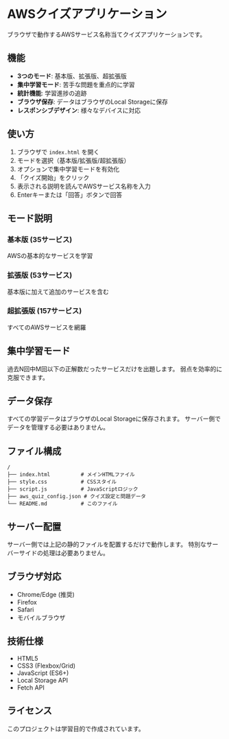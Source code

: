 # AWSクイズアプリケーション

ブラウザで動作するAWSサービス名称当てクイズアプリケーションです。

## 機能

- **3つのモード**: 基本版、拡張版、超拡張版
- **集中学習モード**: 苦手な問題を重点的に学習
- **統計機能**: 学習進捗の追跡
- **ブラウザ保存**: データはブラウザのLocal Storageに保存
- **レスポンシブデザイン**: 様々なデバイスに対応

## 使い方

1. ブラウザで `index.html` を開く
2. モードを選択（基本版/拡張版/超拡張版）
3. オプションで集中学習モードを有効化
4. 「クイズ開始」をクリック
5. 表示される説明を読んでAWSサービス名称を入力
6. Enterキーまたは「回答」ボタンで回答

## モード説明

### 基本版 (35サービス)
AWSの基本的なサービスを学習

### 拡張版 (53サービス)
基本版に加えて追加のサービスを含む

### 超拡張版 (157サービス)
すべてのAWSサービスを網羅

## 集中学習モード

過去N回中M回以下の正解数だったサービスだけを出題します。
弱点を効率的に克服できます。

## データ保存

すべての学習データはブラウザのLocal Storageに保存されます。
サーバー側でデータを管理する必要はありません。

## ファイル構成

```
/
├── index.html          # メインHTMLファイル
├── style.css           # CSSスタイル
├── script.js           # JavaScriptロジック
├── aws_quiz_config.json # クイズ設定と問題データ
└── README.md           # このファイル
```

## サーバー配置

サーバー側では上記の静的ファイルを配置するだけで動作します。
特別なサーバーサイドの処理は必要ありません。

## ブラウザ対応

- Chrome/Edge (推奨)
- Firefox
- Safari
- モバイルブラウザ

## 技術仕様

- HTML5
- CSS3 (Flexbox/Grid)
- JavaScript (ES6+)
- Local Storage API
- Fetch API

## ライセンス

このプロジェクトは学習目的で作成されています。